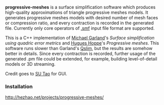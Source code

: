 **progressive-meshes** is a surface simplification software which produces high-quality approximations of triangle progressive meshes models. It generates progressive meshes models with desired number of mesh faces or compression ratio, and every contraction is recorded in the generated file. Currently only core operators of [.smf](https://people.scs.fsu.edu/~burkardt/data/smf/smf.txt) input file format are supported.

This is a C++ implementation of [Michael Garland](http://graphics.cs.uiuc.edu/~garland/)'s _Surface simplification using quadric error metrics_ and [Hugues Hoppe](http://research.microsoft.com/~hoppe/)'s _Progressive meshes_. This software runs slower than Garland's [Qslim](http://graphics.cs.uiuc.edu/~garland/software/qslim.html), but the results are somehow better in details. Since every contraction is recorded, further usage of the generated .pm file could be extended, for example, building level-of-detail models or 3D streaming.

Credit goes to [SU Tao](http://taosu.net) for GUI.

### Installation ###

http://hezhao.net/projects/progressive-meshes/